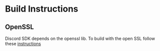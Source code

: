 # Build Instructions

## OpenSSL

 Discord SDK depends on the openssl lib. To build with the open SSL follow these [instructions](https://github.com/sfackler/rust-openssl)
